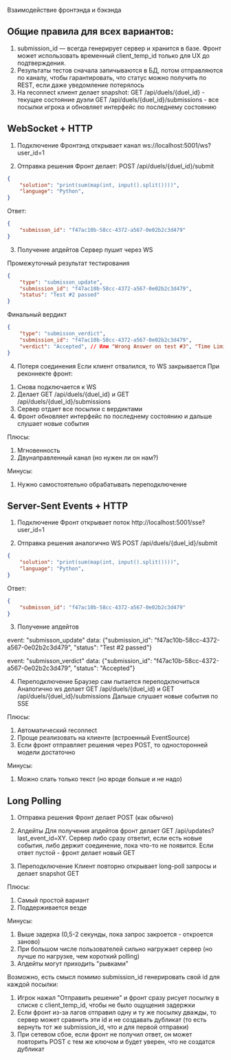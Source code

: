 Взаимодействие фронтэнда и бэкэнда

## Общие правила для всех вариантов:
1. submission_id — всегда генерирует сервер и хранится в базе. Фронт может использовать временный client_temp_id только для UX до подтверждения.
2. Результаты тестов сначала запичываются в БД, потом отправляются по каналу, чтобы гарантировать, что статус можно получить по REST, если даже уведомление потерялось
3. На reconnect клиент делает snapshot:
GET /api/duels/{duel_id} - текущее состояние дуэли
GET /api/duels/{duel_id}/submissions - все посылки игрока
и обновляет интерфейс по последнему состоянию


## WebSocket + HTTP
1. Подключение
Фронтэнд открывает канал
ws://localhost:5001/ws?user_id=1

2. Отправка решения
Фронт делает:
POST /api/duels/{duel_id}/submit
```json
{
    "solution": "print(sum(map(int, input().split())))",
    "language": "Python",
}
```

Ответ:
```json
{
    "submisson_id": "f47ac10b-58cc-4372-a567-0e02b2c3d479"
}
```

3. Получение апдейтов
Сервер пушит через WS

Промежуточный результат тестирования
```json
{
    "type": "submisson_update",
    "submission_id": "f47ac10b-58cc-4372-a567-0e02b2c3d479",
    "status": "Test #2 passed"
}
```

Финальный вердикт
```json
{
    "type": "submisson_verdict",
    "submission_id": "f47ac10b-58cc-4372-a567-0e02b2c3d479",
    "verdict": "Accepted", // Или "Wrong Answer on test #3", "Time Limit Exceeded", "Compilation Error"
}
```

4. Потеря соединения
Если клиент отвалился, то WS закрывается
При реконнекте фронт:
1) Снова подключается к WS
2) Делает GET /api/duels/{duel_id} и GET /api/duels/{duel_id}/submissions
3) Сервер отдает все посылки с вердиктами
4) Фронт обновляет интерфейс по последнему состоянию и дальше слушает новые события

Плюсы: 
1) Мгновенность
2) Двунаправленный канал (но нужен ли он нам?)

Минусы:
1) Нужно самостоятельно обрабатывать переподключение


## Server-Sent Events + HTTP
1. Подключение
Фронт открывает поток
http://localhost:5001/sse?user_id=1

2. Отправка решения аналогично WS
POST /api/duels/{duel_id}/submit
```json
{
    "solution": "print(sum(map(int, input().split())))",
    "language": "Python",
}
```

Ответ:
```json
{
    "submisson_id": "f47ac10b-58cc-4372-a567-0e02b2c3d479"
}
```

3. Получение апдейтов

event: "submisson_update"
data: {"submission_id": "f47ac10b-58cc-4372-a567-0e02b2c3d479", "status": "Test #2 passed"}

event: "submisson_verdict"
data: {"submission_id": "f47ac10b-58cc-4372-a567-0e02b2c3d479", "status": "Accepted"}

4. Переподключение
Браузер сам пытается переподключиться
Аналогично ws делает GET /api/duels/{duel_id} и GET /api/duels/{duel_id}/submissions
Дальше слушает новые события по SSE

Плюсы:
1) Автоматический reconnect
2) Проще реализовать на клиенте (встроенный EventSource)
3) Если фронт отправляет решения через POST, то односторонней модели достаточно

Минусы: 
1) Можно слать только текст (но вроде больше и не надо)


## Long Polling
1. Отправка решения
Фронт делает POST (как обычно)

2. Апдейты
Для получения апдейтов фронт делает GET /api/updates?last_event_id=XY. Сервер либо сразу ответит, если есть новые события, либо держит соединение, пока что-то не появится. Если ответ пустой - фронт делает новый GET

3. Переподключение
Клиент повторно открывает long-poll запросы и делает snapshot GET

Плюсы:
1) Самый простой вариант
2) Поддерживается везде

Минусы:
1) Выше задерка (0,5-2 секунды, пока запрос закроется - откроется заново)
2) При большом числе пользователей сильно нагружает сервер (но лучше по нагрузке, чем короткий polling)
3) Апдейты могут приходить "рывками"


Возможно, есть смысл помимо submission_id генерировать свой id для каждой посылки:
1. Игрок нажал "Отправить решение" и фронт сразу рисует посылку в списке с client_temp_id, чтобы не было ощущения задержки
2. Если фронт из-за лагов отправил одну и ту же посылку дважды, то сервер может сравнить эти id и не создавать дубликат (то есть вернуть тот же submission_id, что и для первой отправки)
3. При сетевом сбое, если фронт не получил ответ, он может повторить POST с тем же ключом и будет уверен, что не создатся дубликат
